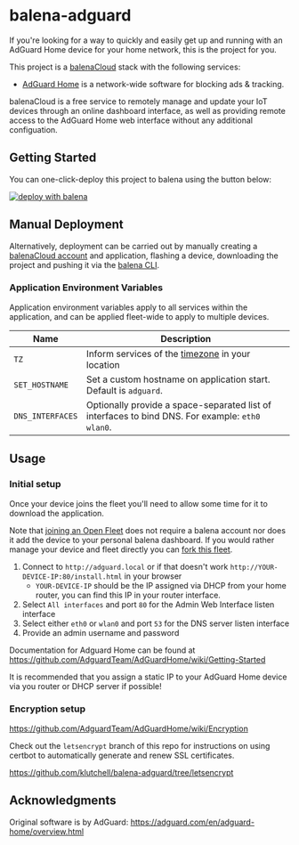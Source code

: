 # balena-adguard

If you're looking for a way to quickly and easily get up and running with an AdGuard Home device for your home network, this is the project for you.

This project is a [balenaCloud](https://www.balena.io/cloud) stack with the following services:

- [AdGuard Home](https://adguard.com/en/adguard-home/overview.html) is a network-wide software for blocking ads & tracking.

balenaCloud is a free service to remotely manage and update your IoT devices through an online dashboard interface, as well as providing remote access to the AdGuard Home web interface without any additional configuation.

## Getting Started

You can one-click-deploy this project to balena using the button below:

[![deploy with balena](https://balena.io/deploy.svg)](https://dashboard.balena-cloud.com/deploy?repoUrl=https://github.com/otkd/balena-adguard)

## Manual Deployment

Alternatively, deployment can be carried out by manually creating a [balenaCloud account](https://dashboard.balena-cloud.com) and application,
flashing a device, downloading the project and pushing it via the [balena CLI](https://github.com/balena-io/balena-cli).

### Application Environment Variables

Application environment variables apply to all services within the application, and can be applied fleet-wide to apply to multiple devices.

| Name             | Description                                                                                                      |
| ---------------- | ---------------------------------------------------------------------------------------------------------------- |
| `TZ`             | Inform services of the [timezone](https://en.wikipedia.org/wiki/List_of_tz_database_time_zones) in your location |
| `SET_HOSTNAME`   | Set a custom hostname on application start. Default is `adguard`.                                                |
| `DNS_INTERFACES` | Optionally provide a space-separated list of interfaces to bind DNS. For example: `eth0 wlan0`.       |

## Usage

### Initial setup

Once your device joins the fleet you'll need to allow some time for it to download the application.

Note that [joining an Open Fleet](https://www.balena.io/blog/introducing-open-fleets-and-self-submitted-apps-and-blocks-on-balenahub/#join-fleet) does not require a balena account nor does it add the device to your personal balena dashboard. If you would rather manage your device and fleet directly you can [fork this fleet](https://dashboard.balena-cloud.com/deploy?repoUrl=https://github.com/klutchell/balena-adguard).

1. Connect to `http://adguard.local` or if that doesn't work `http://YOUR-DEVICE-IP:80/install.html` in your browser
   - `YOUR-DEVICE-IP` should be the IP assigned via DHCP from your home router, you can find this IP in your router interface.
2. Select `All interfaces` and port `80` for the Admin Web Interface listen interface
3. Select either `eth0` or `wlan0` and port `53` for the DNS server listen interface
4. Provide an admin username and password

Documentation for Adguard Home can be found at <https://github.com/AdguardTeam/AdGuardHome/wiki/Getting-Started>

It is recommended that you assign a static IP to your AdGuard Home device via you router or DHCP server if possible!

### Encryption setup

<https://github.com/AdguardTeam/AdGuardHome/wiki/Encryption>

Check out the `letsencrypt` branch of this repo for instructions on using
certbot to automatically generate and renew SSL certificates.

<https://github.com/klutchell/balena-adguard/tree/letsencrypt>

## Acknowledgments

Original software is by AdGuard: <https://adguard.com/en/adguard-home/overview.html>
